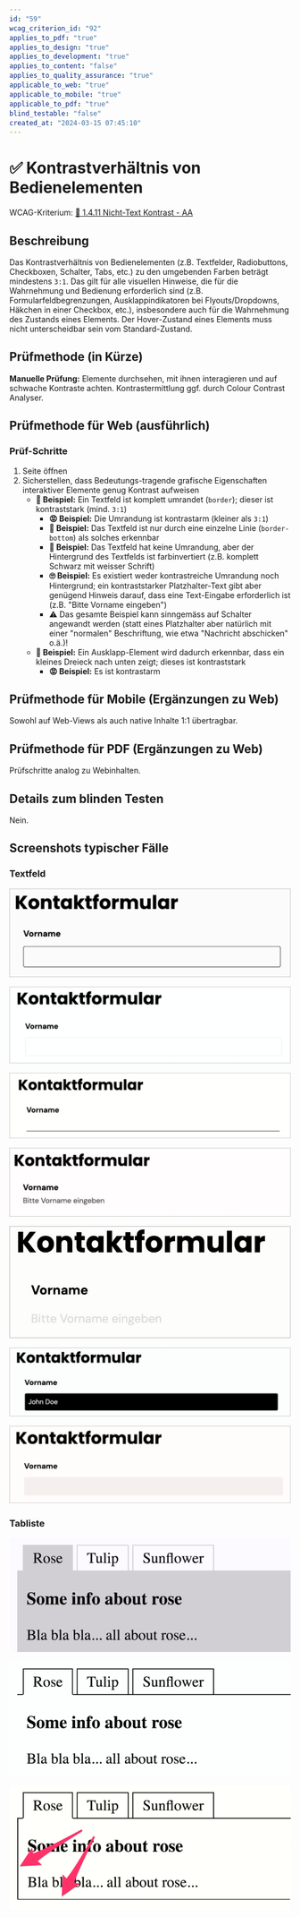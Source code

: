 ```yaml
---
id: "59"
wcag_criterion_id: "92"
applies_to_pdf: "true"
applies_to_design: "true"
applies_to_development: "true"
applies_to_content: "false"
applies_to_quality_assurance: "true"
applicable_to_web: "true"
applicable_to_mobile: "true"
applicable_to_pdf: "true"
blind_testable: "false"
created_at: "2024-03-15 07:45:10"
---
```


# ✅ Kontrastverhältnis von Bedienelementen

WCAG-Kriterium: [📜 1.4.11 Nicht-Text Kontrast - AA](..)

## Beschreibung

Das Kontrastverhältnis von Bedienelementen (z.B. Textfelder, Radiobuttons, Checkboxen, Schalter, Tabs, etc.) zu den umgebenden Farben beträgt mindestens `3:1`. Das gilt für alle visuellen Hinweise, die für die Wahrnehmung und Bedienung erforderlich sind (z.B. Formularfeldbegrenzungen, Ausklappindikatoren bei Flyouts/Dropdowns, Häkchen in einer Checkbox, etc.), insbesondere auch für die Wahrnehmung des Zustands eines Elements. Der Hover-Zustand eines Elements muss nicht unterscheidbar sein vom Standard-Zustand.

## Prüfmethode (in Kürze)

**Manuelle Prüfung:** Elemente durchsehen, mit ihnen interagieren und auf schwache Kontraste achten. Kontrastermittlung ggf. durch Colour Contrast Analyser.

## Prüfmethode für Web (ausführlich)

### Prüf-Schritte

1. Seite öffnen
1. Sicherstellen, dass Bedeutungs-tragende grafische Eigenschaften interaktiver Elemente genug Kontrast aufweisen
    - **🙂 Beispiel:** Ein Textfeld ist komplett umrandet (`border`); dieser ist kontraststark (mind. `3:1`)
        - **😡 Beispiel:** Die Umrandung ist kontrastarm (kleiner als `3:1`)
        - **🙂 Beispiel:** Das Textfeld ist nur durch eine einzelne Linie (`border-bottom`) als solches erkennbar
        - **🙂 Beispiel:** Das Textfeld hat keine Umrandung, aber der Hintergrund des Textfelds ist farbinvertiert (z.B. komplett Schwarz mit weisser Schrift)
        - **🙄 Beispiel:** Es existiert weder kontrastreiche Umrandung noch Hintergrund; ein kontraststarker Platzhalter-Text gibt aber genügend Hinweis darauf, dass eine Text-Eingabe erforderlich ist (z.B. "Bitte Vorname eingeben")
        - ⚠️ Das gesamte Beispiel kann sinngemäss auf Schalter angewandt werden (statt eines Platzhalter aber natürlich mit einer "normalen" Beschriftung, wie etwa "Nachricht abschicken" o.ä.)!
    - **🙂 Beispiel:** Ein Ausklapp-Element wird dadurch erkennbar, dass ein kleines Dreieck nach unten zeigt; dieses ist kontraststark
        - **😡 Beispiel:** Es ist kontrastarm

## Prüfmethode für Mobile (Ergänzungen zu Web)

Sowohl auf Web-Views als auch native Inhalte 1:1 übertragbar.

## Prüfmethode für PDF (Ergänzungen zu Web)

Prüfschritte analog zu Webinhalten.

## Details zum blinden Testen

Nein.

## Screenshots typischer Fälle

### Textfeld

![Gut sichtbare Umrahmung eines Textfelds](images/gut-sichtbare-umrahmung-eines-textfelds.png)

![Schlecht sichtbare Umrahmung](images/schlecht-sichtbare-umrahmung.png)

![Auch eine einzelne Linie kann genug sein](images/auch-eine-einzelne-linie-kann-genug-sein.png)

![Ein Placeholder kann ebenfalls reichen](images/ein-placeholder-kann-ebenfalls-reichen.png)

![Placeholder kann aber auch kontrastarm sein](images/placeholder-kann-aber-auch-kontrastarm-sein.png)

![Farbinvertierung ist ebenfalls okay](images/farbinvertierung-ist-ebenfalls-okay.png)

![Farbivertierung kann aber auch kontrastarm sein](images/farbivertierung-kann-aber-auch-kontrastarm-sein.png)

### Tabliste

![Schlecht sichtbare Begrenzungslinien bei einer Tabliste](images/schlecht-sichtbare-begrenzungslinien-bei-einer-tabliste.png)

![Besser sichtbare Begrenzungslinien bei der Tabliste](images/besser-sichtbare-begrenzungslinien-bei-der-tabliste.png)

![Zusätzliche Begrenzungslinien bei der Tabliste](images/zustzliche-begrenzungslinien-bei-der-tabliste.png)